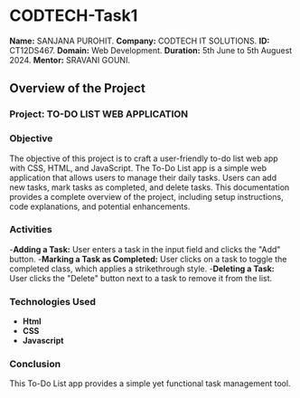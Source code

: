 # CODTECH-Task1

**Name:** SANJANA PUROHIT.
**Company:** CODTECH IT SOLUTIONS.
**ID:** CT12DS467.
**Domain:** Web Development.
**Duration:** 5th June to 5th Auguest 2024.
**Mentor:** SRAVANI GOUNI.


## Overview of the Project

### Project: TO-DO LIST WEB APPLICATION

### Objective
The objective of this project is to craft a user-friendly to-do list web app with CSS, HTML, and
JavaScript. The To-Do List app is a simple web application that allows users to manage their daily tasks. Users can add new tasks, mark tasks as completed, and delete tasks. This documentation provides a complete overview of the project, including setup instructions, code explanations, and potential enhancements.

### Activities
-**Adding a Task:** User enters a task in the input field and clicks the "Add" button.
-**Marking a Task as Completed:** User clicks on a task to toggle the completed class, which applies a strikethrough style.
-**Deleting a Task:** User clicks the "Delete" button next to a task to remove it from the list.

### Technologies Used
- **Html**
- **CSS**
- **Javascript**

### Conclusion
This To-Do List app provides a simple yet functional task management tool.
